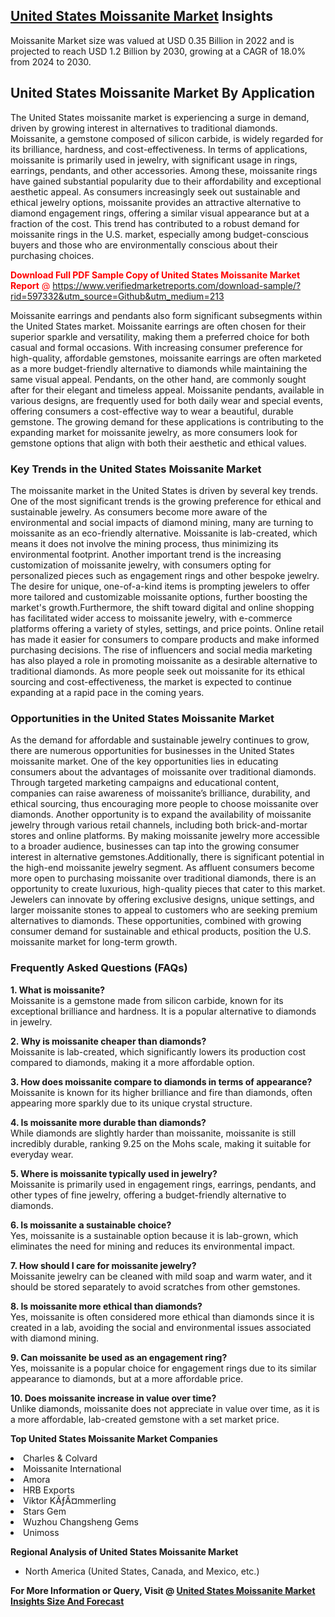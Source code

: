 <h2><a href="https://www.verifiedmarketreports.com/download-sample/?rid=597332&amp;utm_source=Github&amp;utm_medium=213" target="_blank">United States Moissanite Market</a> Insights</h2><p>Moissanite Market size was valued at USD 0.35 Billion in 2022 and is projected to reach USD 1.2 Billion by 2030, growing at a CAGR of 18.0% from 2024 to 2030.</p><p><h2>United States Moissanite Market By Application</h2><p>The United States moissanite market is experiencing a surge in demand, driven by growing interest in alternatives to traditional diamonds. Moissanite, a gemstone composed of silicon carbide, is widely regarded for its brilliance, hardness, and cost-effectiveness. In terms of applications, moissanite is primarily used in jewelry, with significant usage in rings, earrings, pendants, and other accessories. Among these, moissanite rings have gained substantial popularity due to their affordability and exceptional aesthetic appeal. As consumers increasingly seek out sustainable and ethical jewelry options, moissanite provides an attractive alternative to diamond engagement rings, offering a similar visual appearance but at a fraction of the cost. This trend has contributed to a robust demand for moissanite rings in the U.S. market, especially among budget-conscious buyers and those who are environmentally conscious about their purchasing choices. <p><span class=""><span style="color: #ff0000;"><strong>Download Full PDF Sample Copy of United States Moissanite Market Report</strong> @ </span><a href="https://www.verifiedmarketreports.com/download-sample/?rid=597332&amp;utm_source=Github&amp;utm_medium=213" target="_blank">https://www.verifiedmarketreports.com/download-sample/?rid=597332&amp;utm_source=Github&amp;utm_medium=213</a></span></p></p><p>Moissanite earrings and pendants also form significant subsegments within the United States market. Moissanite earrings are often chosen for their superior sparkle and versatility, making them a preferred choice for both casual and formal occasions. With increasing consumer preference for high-quality, affordable gemstones, moissanite earrings are often marketed as a more budget-friendly alternative to diamonds while maintaining the same visual appeal. Pendants, on the other hand, are commonly sought after for their elegant and timeless appeal. Moissanite pendants, available in various designs, are frequently used for both daily wear and special events, offering consumers a cost-effective way to wear a beautiful, durable gemstone. The growing demand for these applications is contributing to the expanding market for moissanite jewelry, as more consumers look for gemstone options that align with both their aesthetic and ethical values.</p><h3>Key Trends in the United States Moissanite Market</h3><p>The moissanite market in the United States is driven by several key trends. One of the most significant trends is the growing preference for ethical and sustainable jewelry. As consumers become more aware of the environmental and social impacts of diamond mining, many are turning to moissanite as an eco-friendly alternative. Moissanite is lab-created, which means it does not involve the mining process, thus minimizing its environmental footprint. Another important trend is the increasing customization of moissanite jewelry, with consumers opting for personalized pieces such as engagement rings and other bespoke jewelry. The desire for unique, one-of-a-kind items is prompting jewelers to offer more tailored and customizable moissanite options, further boosting the market's growth.Furthermore, the shift toward digital and online shopping has facilitated wider access to moissanite jewelry, with e-commerce platforms offering a variety of styles, settings, and price points. Online retail has made it easier for consumers to compare products and make informed purchasing decisions. The rise of influencers and social media marketing has also played a role in promoting moissanite as a desirable alternative to traditional diamonds. As more people seek out moissanite for its ethical sourcing and cost-effectiveness, the market is expected to continue expanding at a rapid pace in the coming years.</p><h3>Opportunities in the United States Moissanite Market</h3><p>As the demand for affordable and sustainable jewelry continues to grow, there are numerous opportunities for businesses in the United States moissanite market. One of the key opportunities lies in educating consumers about the advantages of moissanite over traditional diamonds. Through targeted marketing campaigns and educational content, companies can raise awareness of moissanite’s brilliance, durability, and ethical sourcing, thus encouraging more people to choose moissanite over diamonds. Another opportunity is to expand the availability of moissanite jewelry through various retail channels, including both brick-and-mortar stores and online platforms. By making moissanite jewelry more accessible to a broader audience, businesses can tap into the growing consumer interest in alternative gemstones.Additionally, there is significant potential in the high-end moissanite jewelry segment. As affluent consumers become more open to purchasing moissanite over traditional diamonds, there is an opportunity to create luxurious, high-quality pieces that cater to this market. Jewelers can innovate by offering exclusive designs, unique settings, and larger moissanite stones to appeal to customers who are seeking premium alternatives to diamonds. These opportunities, combined with growing consumer demand for sustainable and ethical products, position the U.S. moissanite market for long-term growth.</p><h3>Frequently Asked Questions (FAQs)</h3><p><strong>1. What is moissanite?</strong><br>Moissanite is a gemstone made from silicon carbide, known for its exceptional brilliance and hardness. It is a popular alternative to diamonds in jewelry.</p><p><strong>2. Why is moissanite cheaper than diamonds?</strong><br>Moissanite is lab-created, which significantly lowers its production cost compared to diamonds, making it a more affordable option.</p><p><strong>3. How does moissanite compare to diamonds in terms of appearance?</strong><br>Moissanite is known for its higher brilliance and fire than diamonds, often appearing more sparkly due to its unique crystal structure.</p><p><strong>4. Is moissanite more durable than diamonds?</strong><br>While diamonds are slightly harder than moissanite, moissanite is still incredibly durable, ranking 9.25 on the Mohs scale, making it suitable for everyday wear.</p><p><strong>5. Where is moissanite typically used in jewelry?</strong><br>Moissanite is primarily used in engagement rings, earrings, pendants, and other types of fine jewelry, offering a budget-friendly alternative to diamonds.</p><p><strong>6. Is moissanite a sustainable choice?</strong><br>Yes, moissanite is a sustainable option because it is lab-grown, which eliminates the need for mining and reduces its environmental impact.</p><p><strong>7. How should I care for moissanite jewelry?</strong><br>Moissanite jewelry can be cleaned with mild soap and warm water, and it should be stored separately to avoid scratches from other gemstones.</p><p><strong>8. Is moissanite more ethical than diamonds?</strong><br>Yes, moissanite is often considered more ethical than diamonds since it is created in a lab, avoiding the social and environmental issues associated with diamond mining.</p><p><strong>9. Can moissanite be used as an engagement ring?</strong><br>Yes, moissanite is a popular choice for engagement rings due to its similar appearance to diamonds, but at a more affordable price.</p><p><strong>10. Does moissanite increase in value over time?</strong><br>Unlike diamonds, moissanite does not appreciate in value over time, as it is a more affordable, lab-created gemstone with a set market price.</p></p><p><strong>Top United States Moissanite Market Companies</strong></p><div data-test-id=""><p><li> Charles & Colvard</li><li> Moissanite International</li><li> Amora</li><li> HRB Exports</li><li> Viktor KÃƒÂ¤mmerling</li><li> Stars Gem</li><li> Wuzhou Changsheng Gems</li><li> Unimoss</li></p><div><strong>Regional Analysis of&nbsp;United States Moissanite Market</strong></div><ul><li dir="ltr"><p dir="ltr">North America&nbsp;(United States, Canada, and Mexico, etc.)</p></li></ul><p><strong>For More Information or Query, Visit @&nbsp;</strong><strong><a href="https://www.verifiedmarketreports.com/product/moissanite-market/?utm_source=Github&amp;utm_medium=213" target="_blank">United States Moissanite Market Insights Size And Forecast</a></strong></p></div>
